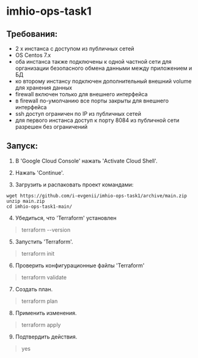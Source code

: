 # imhio-ops-task1
## Требования:
- 2 x инстанса с доступом из публичных сетей
- OS Centos 7.x
- оба инстанса также подключены к одной частной сети для организации безопасного обмена
данными между приложением и БД
- ко второму инстансу подключен дополнительный внешний volume для хранения данных
- firewall включен только для внешнего интерфейса
- в firewall по-умолчанию все порты закрыты для внешнего интерфейса
- ssh доступ ограничен по IP из публичных сетей
- для первого инстанса доступ к порту 8084 из публичной сети разрешен без ограничений

## Запуск:
1. В 'Google Cloud Console' нажать 'Activate Cloud Shell'.

2. Нажать 'Continue'.

3. Загрузить и распаковать проект командами:
```
wget https://github.com/i-evgenii/imhio-ops-task1/archive/main.zip
unzip main.zip
cd imhio-ops-task1-main/
```
4. Убедиться, что 'Terraform' установлен
> terraform --version

5. Запустить 'Terraform'.
> terraform init

6. Проверить конфигурационные файлы 'Terraform'
> terraform validate

7. Создать план.
> terraform plan

8. Применить изменения.
> terraform apply

9. Подтвердить действия.
> yes